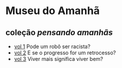 # Museu do Amanhã
## coleção *pensando amanhãs*

- [vol 1](1.md) Pode um robô ser racista?
- [vol 2](2.md) E se o progresso for um retrocesso?
- [vol 3](3.md) Viver mais significa viver bem?

